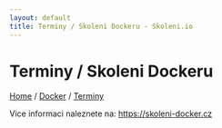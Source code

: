 ```yaml
---
layout: default
title: Terminy / Skoleni Dockeru - Skoleni.io
---
```


# Terminy / Skoleni Dockeru

[Home](/) / [Docker](/docker) / [Terminy](/docker/terminy)

Vice informaci naleznete na: <https://skoleni-docker.cz>


